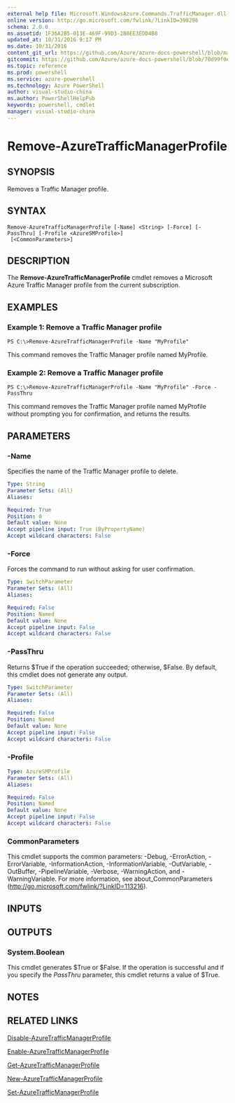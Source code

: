 ```yaml
---
external help file: Microsoft.WindowsAzure.Commands.TrafficManager.dll-Help.xml
online version: http://go.microsoft.com/fwlink/?LinkID=398286
schema: 2.0.0
ms.assetid: 1F36A2B5-013E-469F-99D3-2B0EE3EDD4B8
updated_at: 10/31/2016 9:17 PM
ms.date: 10/31/2016
content_git_url: https://github.com/Azure/azure-docs-powershell/blob/master/azureps-cmdlets-docs/ServiceManagement/Azure.TrafficManager/v2.1.0/Remove-AzureTrafficManagerProfile.md
gitcommit: https://github.com/Azure/azure-docs-powershell/blob/70d99f0e924efe152eb73454f7898f92d5a5db64/azureps-cmdlets-docs/ServiceManagement/Azure.TrafficManager/v2.1.0/Remove-AzureTrafficManagerProfile.md
ms.topic: reference
ms.prod: powershell
ms.service: azure-powershell
ms.technology: Azure PowerShell
author: visual-studio-china
ms.author: PowerShellHelpPub
keywords: powershell, cmdlet
manager: visual-studio-china
---
```


# Remove-AzureTrafficManagerProfile

## SYNOPSIS
Removes a Traffic Manager profile.

## SYNTAX

```
Remove-AzureTrafficManagerProfile [-Name] <String> [-Force] [-PassThru] [-Profile <AzureSMProfile>]
 [<CommonParameters>]
```

## DESCRIPTION
The **Remove-AzureTrafficManagerProfile** cmdlet removes a Microsoft Azure Traffic Manager profile from the current subscription.

## EXAMPLES

### Example 1: Remove a Traffic Manager profile
```
PS C:\>Remove-AzureTrafficManagerProfile -Name "MyProfile"
```

This command removes the Traffic Manager profile named MyProfile.

### Example 2: Remove a Traffic Manager profile
```
PS C:\>Remove-AzureTrafficManagerProfile -Name "MyProfile" -Force -PassThru
```

This command removes the Traffic Manager profile named MyProfile without prompting you for confirmation, and returns the results.

## PARAMETERS

### -Name
Specifies the name of the Traffic Manager profile to delete.

```yaml
Type: String
Parameter Sets: (All)
Aliases: 

Required: True
Position: 0
Default value: None
Accept pipeline input: True (ByPropertyName)
Accept wildcard characters: False
```

### -Force
Forces the command to run without asking for user confirmation.

```yaml
Type: SwitchParameter
Parameter Sets: (All)
Aliases: 

Required: False
Position: Named
Default value: None
Accept pipeline input: False
Accept wildcard characters: False
```

### -PassThru
Returns $True if the operation succeeded; otherwise, $False.
By default, this cmdlet does not generate any output.

```yaml
Type: SwitchParameter
Parameter Sets: (All)
Aliases: 

Required: False
Position: Named
Default value: None
Accept pipeline input: False
Accept wildcard characters: False
```

### -Profile

```yaml
Type: AzureSMProfile
Parameter Sets: (All)
Aliases: 

Required: False
Position: Named
Default value: None
Accept pipeline input: False
Accept wildcard characters: False
```

### CommonParameters
This cmdlet supports the common parameters: -Debug, -ErrorAction, -ErrorVariable, -InformationAction, -InformationVariable, -OutVariable, -OutBuffer, -PipelineVariable, -Verbose, -WarningAction, and -WarningVariable. For more information, see about_CommonParameters (http://go.microsoft.com/fwlink/?LinkID=113216).

## INPUTS

## OUTPUTS

### System.Boolean
This cmdlet generates $True or $False.
If the operation is successful and if you specify the *PassThru* parameter, this cmdlet returns a value of $True.

## NOTES

## RELATED LINKS

[Disable-AzureTrafficManagerProfile](xref:ServiceManagement/Azure.TrafficManager/v2.1.0/Disable-AzureTrafficManagerProfile.md)

[Enable-AzureTrafficManagerProfile](xref:ServiceManagement/Azure.TrafficManager/v2.1.0/Enable-AzureTrafficManagerProfile.md)

[Get-AzureTrafficManagerProfile](xref:ServiceManagement/Azure.TrafficManager/v2.1.0/Get-AzureTrafficManagerProfile.md)

[New-AzureTrafficManagerProfile](xref:ServiceManagement/Azure.TrafficManager/v2.1.0/New-AzureTrafficManagerProfile.md)

[Set-AzureTrafficManagerProfile](xref:ServiceManagement/Azure.TrafficManager/v2.1.0/Set-AzureTrafficManagerProfile.md)


